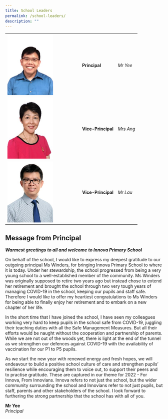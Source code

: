 ```yaml
---
title: School Leaders
permalink: /school-leaders/
description: ""
---
```

<div>
	<table>
		<tbody><tr>
			<td><img style="width:65%" src="/images/2022_website_MrYee-225x300.jpeg"></td>
	<td><b>Principal</b></td>
	<td><i>Mr Yee</i></td>
		</tr>
		<tr>
			<td><img style="width:65%" src="/images/2022_website_MrsAng-225x300.jpeg"></td>
				<td><b>Vice-Principal</b></td>
				<td><i>Mrs Ang</i></td>
		</tr>
		<tr>
			<td><img style="width:65%" src="/images/2022_website_MrLau-225x300.jpeg"></td>
				<td><b>Vice-Principal</b></td>
				<td><i>Mr Lau</i></td>
		</tr>
	</tbody></table>


</div>


Message from Principal
----------------------

_**Warmest greetings to all and welcome to Innova Primary School**_

On behalf of the school, I would like to express my deepest gratitude to our outgoing principal Ms Winders, for bringing Innova Primary School to where it is today. Under her stewardship, the school progressed from being a very young school to a well-established member of the community. Ms Winders was originally supposed to retire two years ago but instead chose to extend her retirement and brought the school through two very tough years of managing COVID-19 in the school, keeping our pupils and staff safe. Therefore I would like to offer my heartiest congratulations to Ms Winders for being able to finally enjoy her retirement and to embark on a new chapter of her life.

In the short time that I have joined the school, I have seen my colleagues working very hard to keep pupils in the school safe from COVID-19, juggling their teaching duties with all the Safe Management Measures. But all their efforts would be naught without the cooperation and partnership of parents. While we are not out of the woods yet, there is light at the end of the tunnel as we strengthen our defences against COVID-19 with the availability of vaccination for our P1 to P5 pupils.

As we start the new year with renewed energy and fresh hopes, we will endeavour to build a positive school culture of care and strengthen pupils’ resilience while encouraging them to voice out, to support their peers and to practise gratitude. These are captured in our theme for 2022 - For Innova, From Innovians. Innova refers to not just the school, but the wider community surrounding the school and Innovians refer to not just pupils, but staff, parents and other stakeholders of the school. I look forward to furthering the strong partnership that the school has with all of you.

**Mr Yee**  
_Principal_
